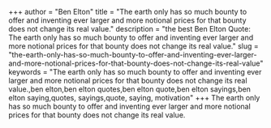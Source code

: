 +++
author = "Ben Elton"
title = "The earth only has so much bounty to offer and inventing ever larger and more notional prices for that bounty does not change its real value."
description = "the best Ben Elton Quote: The earth only has so much bounty to offer and inventing ever larger and more notional prices for that bounty does not change its real value."
slug = "the-earth-only-has-so-much-bounty-to-offer-and-inventing-ever-larger-and-more-notional-prices-for-that-bounty-does-not-change-its-real-value"
keywords = "The earth only has so much bounty to offer and inventing ever larger and more notional prices for that bounty does not change its real value.,ben elton,ben elton quotes,ben elton quote,ben elton sayings,ben elton saying,quotes, sayings,quote, saying, motivation"
+++
The earth only has so much bounty to offer and inventing ever larger and more notional prices for that bounty does not change its real value.
